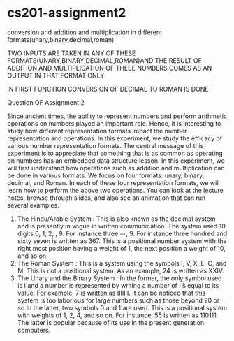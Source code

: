 # cs201-assignment2
conversion and addition and multiplication in different formats(unary,binary,decimal,roman) 

TWO INPUTS ARE TAKEN IN ANY OF THESE FORMATS(UNARY,BINARY,DECIMAL,ROMAN)AND THE RESULT OF ADDITION AND MULTIPLICATION OF THESE NUMBERS COMES AS AN OUTPUT IN THAT FORMAT ONLY

IN FIRST FUNCTION CONVERSION OF DECIMAL TO ROMAN IS DONE

Question OF Assignment 2

Since ancient times, the ability to represent numbers and perform arithmetic operations on numbers
played an important role. Hence, it is interesting to study how different representation formats
impact the number representation and operations. In this experiment, we study the efficacy of
various number representation formats. The central message of this experiment is to appreciate that
something that is as common as operating on numbers has an embedded data structure lesson. In
this experiment, we will first understand how operations such as addition and multiplication can be
done in various formats. We focus on four formats: unary, binary, decimal, and Roman. In each of
these four representation formats, we will learn how to perform the above two operations. You can
look at the lecture notes, browse through slides, and also see an animation that can run several
examples.
1. The Hindu/Arabic System : This is also known as the decimal system and is presently in
vogue in written communication. The system used 10 digits 0, 1, 2, , 9. For instance three ⋯, 9. For instance three
hundred and sixty seven is written as 367. This is a positional number system with the right
most position having a weight of 1, the next position a weight of 10, and so on.
2. The Roman System : This is a system using the symbols I, V, X, L, C, and M. This is not a
positional system. As an example, 24 is written as XXIV.
3. The Unary and the Binary System : In the former, the only symbol used is I and a number is
represented by writing a number of I ́s equal to its value. For example, 7 is written as IIIIIII.
It can be noticed that this system is too laborious for large numbers such as those beyond 20
or so.In the latter, two symbols 0 and 1 are used. This is a positional system with weights of
1, 2, 4, and so on. For instance, 55 is written as 110111. The latter is popular because of its
use in the present generation computers.

